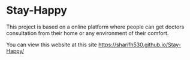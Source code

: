 # Stay-Happy
This project is based on a online platform where people can get doctors consultation from their home or any environment of their comfort.

You can view this website at this site https://sharifh530.github.io/Stay-Happy/
